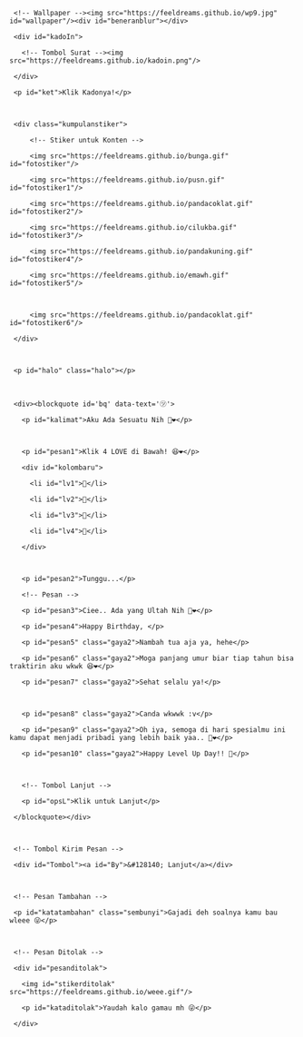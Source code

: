 <!DOCTYPE html>

<html lang="id">

<meta charset='UTF-8'/><meta content='width=device-width, initial-scale=1, user-scalable=1, minimum-scale=1, maximum-scale=5' name='viewport'/><meta content='IE=edge' http-equiv='X-UA-Compatible'/>

  

  <link rel="preconnect" href="https://fonts.googleapis.com">

  <link rel="preconnect" href="https://fonts.gstatic.com" crossorigin>

  <link href="https://fonts.googleapis.com/css2?family=Shippori+Antique:wght@400;700&display=swap" rel="stylesheet">

  <link href="https://fonts.googleapis.com/css2?family=Dancing+Script&display=swap" rel="stylesheet">



  <script src="https://cdn.jsdelivr.net/npm/sweetalert2@11.0.19/dist/sweetalert2.all.min.js"></script><link href="https://feeldreams.github.io/heihbd/style.css" rel="stylesheet" type="text/css" />

  <script src="https://unpkg.com/typeit@8.7.0/dist/index.umd.js"></script>

  <script src="https://kit.fontawesome.com/4f3ce16e3e.js" crossorigin="anonymous"></script>

  

<head>

<title>Happy Birthday</title>

<link rel="icon" type="image/x-icon" href="https://malasid.github.io/favicon.png">

<meta name="description" content="HTML Bucin Malas.id">

<!-- 

  Made with love by Ghifari

  

     
     

  Thanks to all <3

-->

</head>

<body>

  

   <!-- Ganti Audio di sini -->

   <audio src="https://feeldreams.github.io/djikhlas.mp3" id="linkmp3" class="sembunyi"></audio>

   

   <div id="bodyblur">

     <!-- Wallpaper --><img src="https://feeldreams.github.io/wp9.jpg" id="wallpaper"/><div id="beneranblur"></div>

   </div>

   

   <div id='Content'>



     <div id="kadoIn">

       <!-- Tombol Surat --><img src="https://feeldreams.github.io/kadoin.png"/>

     </div>

     <p id="ket">Klik Kadonya!</p>



     <div class="kumpulanstiker">

         <!-- Stiker untuk Konten -->

         <img src="https://feeldreams.github.io/bunga.gif" id="fotostiker"/>

         <img src="https://feeldreams.github.io/pusn.gif" id="fotostiker1"/>

         <img src="https://feeldreams.github.io/pandacoklat.gif" id="fotostiker2"/>

         <img src="https://feeldreams.github.io/cilukba.gif" id="fotostiker3"/>

         <img src="https://feeldreams.github.io/pandakuning.gif" id="fotostiker4"/>

         <img src="https://feeldreams.github.io/emawh.gif" id="fotostiker5"/>

         

         <img src="https://feeldreams.github.io/pandacoklat.gif" id="fotostiker6"/>

     </div>

     

     <p id="halo" class="halo"></p>

     

     <div><blockquote id='bq' data-text='㋡'>

       <p id="kalimat">Aku Ada Sesuatu Nih 🤣❤️</p>



       <p id="pesan1">Klik 4 LOVE di Bawah! 😆❤️</p>

       <div id="kolombaru">

         <li id="lv1">🤍</li>

         <li id="lv2">🤍</li>

         <li id="lv3">🤍</li>

         <li id="lv4">🤍</li>

       </div>



       <p id="pesan2">Tunggu...</p>

       <!-- Pesan -->

       <p id="pesan3">Ciee.. Ada yang Ultah Nih 🤣❤️</p>

       <p id="pesan4">Happy Birthday, </p>

       <p id="pesan5" class="gaya2">Nambah tua aja ya, hehe</p>

       <p id="pesan6" class="gaya2">Moga panjang umur biar tiap tahun bisa traktirin aku wkwk 😆❤️</p>

       <p id="pesan7" class="gaya2">Sehat selalu ya!</p>



       <p id="pesan8" class="gaya2">Canda wkwwk :v</p>

       <p id="pesan9" class="gaya2">Oh iya, semoga di hari spesialmu ini kamu dapat menjadi pribadi yang lebih baik yaa.. 🥳❤️</p>

       <p id="pesan10" class="gaya2">Happy Level Up Day!! 🥳</p>



       <!-- Tombol Lanjut -->

       <p id="opsL">Klik untuk Lanjut</p>

     </blockquote></div>



     <!-- Tombol Kirim Pesan -->

     <div id="Tombol"><a id="By">&#128140; Lanjut</a></div>



     <!-- Pesan Tambahan -->

     <p id="katatambahan" class="sembunyi">Gajadi deh soalnya kamu bau wleee 😜</p>

     

     <!-- Pesan Ditolak -->

     <div id="pesanditolak">

       <img id="stikerditolak" src="https://feeldreams.github.io/weee.gif"/>

       <p id="kataditolak">Yaudah kalo gamau mh 😜</p>

     </div>



   </div>



<script>

  const body = document.querySelector("body");const swalst = Swal.mixin({timer: 2300, allowOutsideClick: false, showConfirmButton: false, timerProgressBar: true, imageHeight: 90,}); audio = new Audio('' + linkmp3.src); ftganti=0;fungsi=0;fungsiAwal=0;deffotostiker=fotostiker.src;function berjatuhan() {const heart = document.createElement("div"); heart.className = "fas fa-snowflake"; heart.style.left = (Math.random() * 90)+"vw"; heart.style.animationDuration = (Math.random()*3)+2+"s"; body.appendChild(heart);} setInterval(function name(params) {var heartArr = document.querySelectorAll(".fa-snowflake"); if (heartArr.length > 100) {heartArr[0].remove()}},100);Content.style = "opacity:1;margin-top:16vh"; const swals = Swal.mixin({allowOutsideClick: false, cancelButtonColor: '#FF0040', imageHeight: 80,}); 

  

  document.getElementById("kadoIn").onclick = function() {if(fungsiAwal==0){audio.play();fungsiAwal=1;kadoIn.style="transition:all .8s ease;transform:scale(10);opacity:0";wallpaper.style="transform: scale(1.5);";ket.style="display:none";setTimeout(initengahan,300);setTimeout(inipesan,500)}}

  

  async function inipesan(){

    var { value: nama } = await swals.fire({

           title: 'Masukin Nama Kamu', input: 'text',

       });

       if(nama && nama.length < 11){

         window.nama = nama;

         vketikhalo="Hai, " + nama + " ✨";

         mulainama();

         } else {

           await swals.fire('Ups!', 'Nama tidak boleh kosong atau lebih dari 10 karakter, ya!');inipesan();

    }

  }



  //Variable Pertanyaan Akhir

  var tanya = 'Mau Kado Gak Nih? 😶❤️';

  var opstanya = 'Ayo jawab 😆';

  var tompositif = 'Mau';

  var tomnegatif = 'Engga';

    

    async function menuju(){pesanwhatsapp = "Makasii udah ngucapin " + nama + " ultah ><";await swals.fire('OK!', 'Kirim jawabannya ke WhatsApp aku, ya!', 'success');window.location = "https://api.whatsapp.com/send?phone=&text=" + pesanwhatsapp;}

</script>

<script src="https://malasid.github.io/html/hbd.js"></script>

<!-- Sampai Sini -->

</body>

  </html>
